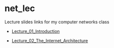 # net_lec
Lecture slides links for my computer networks class


* [Lecture_01_Introduction](https://docs.google.com/presentation/d/176RSe3LdyvLN_hiHkxfXF6rlcNIvzPCduzMOb4VeQrQ/edit?usp=sharing)

* [Lecture_02_The_Internet_Architecture](https://docs.google.com/presentation/d/11p_kqocfcX9zYVuOBRnirM-lOwUiq8YhLJ1QaG_jNXs/edit?usp=sharing)


